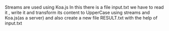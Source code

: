 Streams are used using Koa.js
In this there is a file input.txt we have to read it , write it and transform its content to UpperCase using streams and Koa.js(as a server) and also create a new file RESULT.txt with the help of input.txt
